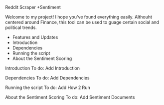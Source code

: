 Reddit Scraper +Sentiment

Welcome to my project! I hope you've found everything easily. Althouht centered around Finance, this tool can be used to guage certain social and political trends.

* Features and Updates
* Introduction
* Dependencies
* Running the script
* About the Sentiment Scoring


Introduction
To do: Add Introduction


Dependencies
To do: Add Dependencies


Running the script
To do: Add How 2 Run

About the Sentiment Scoring
To do: Add Sentiment Documents
